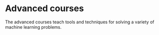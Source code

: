 # Advanced courses

The advanced courses teach tools and techniques for solving a variety of machine learning problems.